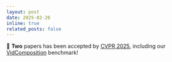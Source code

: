 ```yaml
---
layout: post
date: 2025-02-26
inline: true
related_posts: false
---
```


🎉 **Two** papers has been accepted by [CVPR 2025](https://cvpr.thecvf.com/Conferences/2025), including our [VidComposition](https://yunlong10.github.io/VidComposition/) benchmark!
